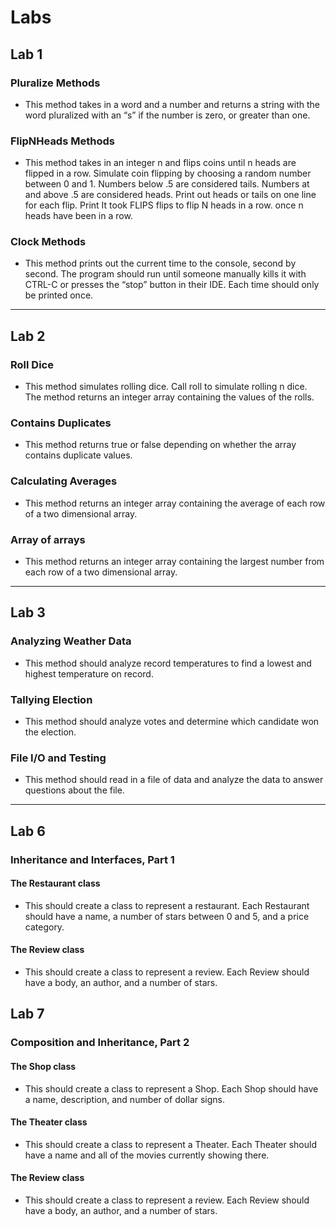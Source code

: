 # Labs

## Lab 1

### Pluralize Methods

- This method takes in a word and a number and returns a string with the word pluralized with an “s” if the number is zero, or greater than one.

### FlipNHeads Methods

- This method takes in an integer n and flips coins until n heads are flipped in a row. Simulate coin flipping by choosing a random number between 0 and 1. Numbers below .5 are considered tails. Numbers at and above .5 are considered heads. Print out heads or tails on one line for each flip. Print It took FLIPS flips to flip N heads in a row. once n heads have been in a row.

### Clock Methods

- This method prints out the current time to the console, second by second. The program should run until someone manually kills it with CTRL-C or presses the “stop” button in their IDE. Each time should only be printed once.

---

## Lab 2

### Roll Dice

- This method simulates rolling dice. Call roll to simulate rolling n dice. The method returns an integer array containing the values of the rolls.

### Contains Duplicates

- This method returns true or false depending on whether the array contains duplicate values.

### Calculating Averages

- This method returns an integer array containing the average of each row of a two dimensional array.

### Array of arrays

- This method returns an integer array containing the largest number from each row of a two dimensional array.

---

## Lab 3

### Analyzing Weather Data

- This method should analyze record temperatures to find a lowest and highest temperature on record.

### Tallying Election

- This method should analyze votes and determine which candidate won the election.

### File I/O and Testing

- This method should read in a file of data and analyze the data to answer questions about the file.

---

## Lab 6

### Inheritance and Interfaces, Part 1

#### The Restaurant class
- This should create a class to represent a restaurant. Each Restaurant should have a name, a number of stars between 0 and 5, and a price category. 

#### The Review class
- This should create a class to represent a review. Each Review should have a body, an author, and a number of stars. 


## Lab 7

### Composition and Inheritance, Part 2

#### The Shop class

- This should create a class to represent a Shop. Each Shop should have a name, description, and number of dollar signs.

#### The Theater class

- This should create a class to represent a Theater. Each Theater should have a name and all of the movies currently showing there.

#### The Review class

- This should create a class to represent a review. Each Review should have a body, an author, and a number of stars.

